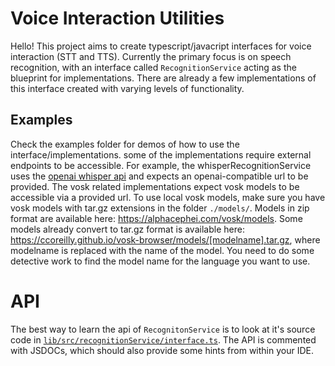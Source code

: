 # Voice Interaction Utilities
Hello! This project aims to create typescript/javacript interfaces for voice interaction (STT and TTS).
Currently the primary focus is on speech recognition, with an interface called `RecognitionService` acting as the blueprint for implementations.
There are already a few implementations of this interface created with varying levels of functionality.

## Examples
Check the examples folder for demos of how to use the interface/implementations.
some of the implementations require external endpoints to be accessible.
For example, the whisperRecognitionService uses the [openai whisper api](https://platform.openai.com/docs/guides/speech-to-text/quickstart) and expects an openai-compatible url to be provided.
The vosk related implementations expect vosk models to be accessible via a provided url.
To use local vosk models, make sure you have vosk models with tar.gz extensions in the folder `./models/`. Models in zip format are available here: https://alphacephei.com/vosk/models. Some models already convert to tar.gz format is available here: https://ccoreilly.github.io/vosk-browser/models/[modelname].tar.gz, where modelname is replaced with the name of the model. You need to do some detective work to find the model name for the language you want to use. 

# API
The best way to learn the api of `RecognitonService` is to look at it's source code in [`lib/src/recognitionService/interface.ts`](lib/src/recognitionService/interface.ts). The API is commented with JSDOCs, which should also provide some hints from within your IDE.